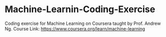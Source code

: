# Machine-Learnin-Coding-Exercise
Coding exercise for Machine Learning on Coursera taught by Prof. Andrew Ng.
Course Link: https://www.coursera.org/learn/machine-learning
